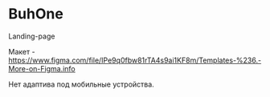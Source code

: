 # BuhOne
Landing-page

Макет - https://www.figma.com/file/IPe9q0fbw81rTA4s9ai1KF8m/Templates-%236.-More-on-Figma.info

Нет адаптива под мобильные устройства.
